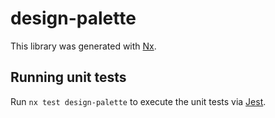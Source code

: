 # design-palette

This library was generated with [Nx](https://nx.dev).

## Running unit tests

Run `nx test design-palette` to execute the unit tests via [Jest](https://jestjs.io).
